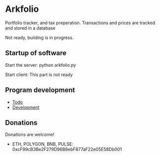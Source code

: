 Arkfolio
=======
Portfolio tracker, and tax preperation.
Transactions and prices are tracked and stored in a database

Not ready, building is in progress.

Startup of software
-----
Start the server:
python arkfolio.py

Start client:
This part is not ready

Program development
-----
- [Todo](doc/todo.md)
- [Development](doc/development.md)


Donations
------
Donations are welcome!
- ETH, POLYGON, BNB, PULSE: 0xcF99cB3Be2F279D96B8ebF877aF22e05E58Db001